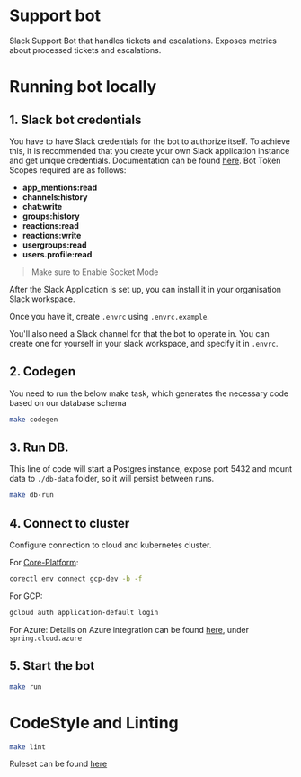 # Support bot

Slack Support Bot that handles tickets and escalations.
Exposes metrics about processed tickets and escalations.

# Running bot locally

## 1. Slack bot credentials
You have to have Slack credentials for the bot to authorize itself.
To achieve this, it is recommended that you create your own Slack application instance and get unique credentials. Documentation
can be found [here](https://docs.slack.dev/quickstart/). Bot Token Scopes required are as follows:

* **app_mentions:read**
* **channels:history**
* **chat:write**
* **groups:history**
* **reactions:read**
* **reactions:write**
* **usergroups:read**
* **users.profile:read**

> Make sure to Enable Socket Mode

After the Slack Application is set up, you can install it in your organisation Slack workspace.

Once you have it, create `.envrc` using `.envrc.example`.

You'll also need a Slack channel for that the bot to operate in.
You can create one for yourself in your slack workspace, and specify it in `.envrc`.

## 2. Codegen

You need to run the below make task, which generates the necessary code based on our database schema

```bash
make codegen
```

## 3. Run DB.
This line of code will start a Postgres instance,
expose port 5432 and mount data to `./db-data` folder, so it will persist between runs.
```bash
make db-run
```

## 4. Connect to cluster
Configure connection to cloud and kubernetes cluster.

For [Core-Platform](https://coreplatform.io/):
```bash
corectl env connect gcp-dev -b -f
```

For GCP:
```bash
gcloud auth application-default login
```

For Azure:
Details on Azure integration can be found [here](docs/configuration.md), under `spring.cloud.azure`

## 5. Start the bot
```bash
make run
```

# CodeStyle and Linting

```bash
make lint
```

Ruleset can be found [here](pmd-ruleset.xml)
